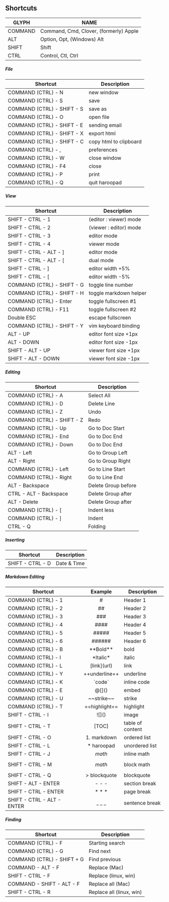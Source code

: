 ## Shortcuts

GLYPH        | NAME
-------------|----------------------------------------
COMMAND      | Command, Cmd, Clover, (formerly) Apple
ALT          | Option, Opt, (Windows) Alt
SHIFT        | Shift
CTRL         | Control, Ctl, Ctrl

##### File
Shortcut                     | Description
-----------------------------|-------------------
COMMAND (CTRL) - N           | new window
COMMAND (CTRL) - S           | save
COMMAND (CTRL) - SHIFT - S   | save as
COMMAND (CTRL) - O           | open file
COMMAND (CTRL) - SHIFT - E   | sending email
COMMAND (CTRL) - SHIFT - X   | export html
COMMAND (CTRL) - SHIFT - C   | copy html to clipboard
COMMAND (CTRL) - ,           | preferences
COMMAND (CTRL) - W           | close window
COMMAND (CTRL) - F4          | close
COMMAND (CTRL) - P           | print
COMMAND (CTRL) - Q           | quit haroopad

##### View
Shortcut                    | Description
----------------------------|-----------------------
SHIFT - CTRL - 1            | (editor : viewer) mode
SHIFT - CTRL - 2            | (viewer : editor) mode
SHIFT - CTRL - 3            | editor mode
SHIFT - CTRL - 4            | viewer mode
SHIFT - CTRL - ALT - ]      | editor mode
SHIFT - CTRL - ALT - [      | dual mode
SHIFT - CTRL - ]            | editor width +5%
SHIFT - CTRL - [            | editor width -5%
COMMAND (CTRL) - SHIFT - G  | toggle line number
COMMAND (CTRL) - SHIFT - H  | toggle markdown helper
COMMAND (CTRL) - Enter      | toggle fullscreen #1
COMMAND (CTRL) - F11        | toggle fullscreen #2
Double ESC                  | escape fullscreen
COMMAND (CTRL) - SHIFT - Y  | vim keyboard binding
ALT - UP                    | editor font size +1px
ALT - DOWN                  | editor font size -1px
SHIFT - ALT - UP            | viewer font size +1px
SHIFT - ALT - DOWN          | viewer font size -1px

##### Editing
 Shortcut                    | Description
-----------------------------|---------------------
COMMAND (CTRL) - A           | Select All
COMMAND (CTRL) - D           | Delete Line
COMMAND (CTRL) - Z           | Undo
COMMAND (CTRL) - SHIFT - Z   | Redo
COMMAND (CTRL) - Up          | Go to Doc Start
COMMAND (CTRL) - End         | Go to Doc End
COMMAND (CTRL) - Down        | Go to Doc End
ALT - Left                   | Go to Group Left
ALT - Right                  | Go to Group Right
COMMAND (CTRL) - Left        | Go to Line Start
COMMAND (CTRL) - Right       | Go to Line End
ALT - Backspace              | Delete Group before
CTRL - ALT - Backspace       | Delete Group after
ALT - Delete                 | Delete Group after
COMMAND (CTRL) - [           | Indent less
COMMAND (CTRL) - ]           | Indent
CTRL - Q                     | Folding

##### Inserting
 Shortcut           | Description
--------------------|---------------------
SHIFT - CTRL - D    | Date & Time

##### Markdown Editing
Shortcut                    | Example            | Description
----------------------------|:------------------:|-------------------
COMMAND (CTRL) - 1          | #                  | Header 1
COMMAND (CTRL) - 2          | ##                 | Header 2
COMMAND (CTRL) - 3          | ###                | Header 3
COMMAND (CTRL) - 4          | ####               | Header 4
COMMAND (CTRL) - 5          | #####              | Header 5
COMMAND (CTRL) - 6          | ######             | Header 6
COMMAND (CTRL) - B          | \*\*Bold\*\*       | bold
COMMAND (CTRL) - I          | \*Italic\*         | italic
COMMAND (CTRL) - L          | \[link\](url)      | link
COMMAND (CTRL) - Y          | \+\+underline\+\+  | underline
COMMAND (CTRL) - K          | \`code\`           | inline code
COMMAND (CTRL) - E          | @\[]()             | embed
COMMAND (CTRL) - U          | \~~strike~~        | strike
COMMAND (CTRL) - T          | \==highlight==     | highlight
SHIFT - CTRL - I            | \!\[]()            | image
SHIFT - CTRL - T            | [TOC]              | table of content
SHIFT - CTRL - O            | 1. markdown        | ordered list
SHIFT - CTRL - L            | * haroopad         | unordered list
SHIFT - CTRL - J            | $math$             | inline math
SHIFT - CTRL - M            | $$math$$           | block math
SHIFT - CTRL - Q            | > blockquote       | blockquote
SHIFT - ALT - ENTER         | \- \- \-           | section break
SHIFT - CTRL - ENTER        | \* \* \*           | page break
SHIFT - CTRL - ALT - ENTER  | \_ \_ \_           | sentence break

##### Finding
Shortcut                     | Description
-----------------------------|-------------------
COMMAND (CTRL) - F           | Starting search
COMMAND (CTRL) - G           | Find next
COMMAND (CTRL) - SHIFT + G   | Find previous
COMMAND - ALT - F            | Replace (Mac)
SHIFT - CTRL - F             | Replace (linux, win)
COMMAND - SHIFT - ALT - F    | Replace all (Mac)
SHIFT - CTRL - R             | Replace all (linux, win)